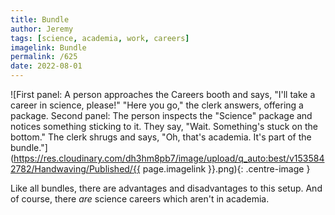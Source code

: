 ```yaml
---
title: Bundle
author: Jeremy
tags: [science, academia, work, careers]
imagelink: Bundle
permalink: /625
date: 2022-08-01
---
```


![First panel: A person approaches the Careers booth and says, "I'll take a career in science, please!" "Here you go," the clerk answers, offering a package. Second panel: The person inspects the "Science" package and notices something sticking to it. They say, "Wait. Something's stuck on the bottom." The clerk shrugs and says, "Oh, that's academia. It's part of the bundle."](https://res.cloudinary.com/dh3hm8pb7/image/upload/q_auto:best/v1535842782/Handwaving/Published/{{ page.imagelink }}.png){: .centre-image }

Like all bundles, there are advantages and disadvantages to this setup. And of course, there *are* science careers which aren't in academia.
